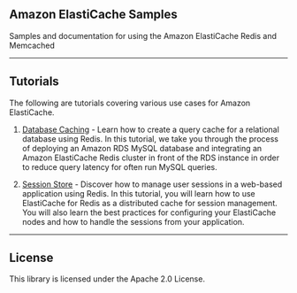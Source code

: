 ## Amazon ElastiCache Samples

Samples and documentation for using the Amazon ElastiCache Redis and Memcached

---



## Tutorials

The following are tutorials covering various use cases for Amazon ElastiCache.

1. [Database Caching](./database-caching/) - Learn how to create a query cache for a relational database using Redis.  In this tutorial, we take you through the process of deploying an Amazon RDS MySQL database and integrating an Amazon ElastiCache Redis cluster in front of the RDS instance in order to reduce query latency for often run MySQL queries.


2. [Session Store](./session-store/) - Discover how to manage user sessions in a web-based application using Redis.  In this tutorial, you will learn how to use ElastiCache for Redis as a distributed cache for session management. You will also learn the best practices for configuring your ElastiCache nodes and how to handle the sessions from your application. 

---

## License

This library is licensed under the Apache 2.0 License. 
